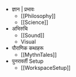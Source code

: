 - ज्ञान | प्रभावः
	- [[Philosophy]]
	- [[Science]]
- अभिरुचि
	- [[Sound]]
	- Visual
- पौराणिक कथाहरू
	- [[MythnTales]]
- पुनरावर्ती Setup
	- [[WorkspaceSetup]]